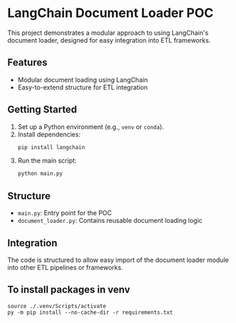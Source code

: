 # LangChain Document Loader POC

This project demonstrates a modular approach to using LangChain's document loader, designed for easy integration into ETL frameworks.

## Features
- Modular document loading using LangChain
- Easy-to-extend structure for ETL integration

## Getting Started
1. Set up a Python environment (e.g., `venv` or `conda`).
2. Install dependencies:
   ```sh
   pip install langchain
   ```
3. Run the main script:
   ```sh
   python main.py
   ```

## Structure
- `main.py`: Entry point for the POC
- `document_loader.py`: Contains reusable document loading logic

## Integration
The code is structured to allow easy import of the document loader module into other ETL pipelines or frameworks.

## To install packages in venv
```
source ./.venv/Scripts/activate
py -m pip install --no-cache-dir -r requirements.txt
```